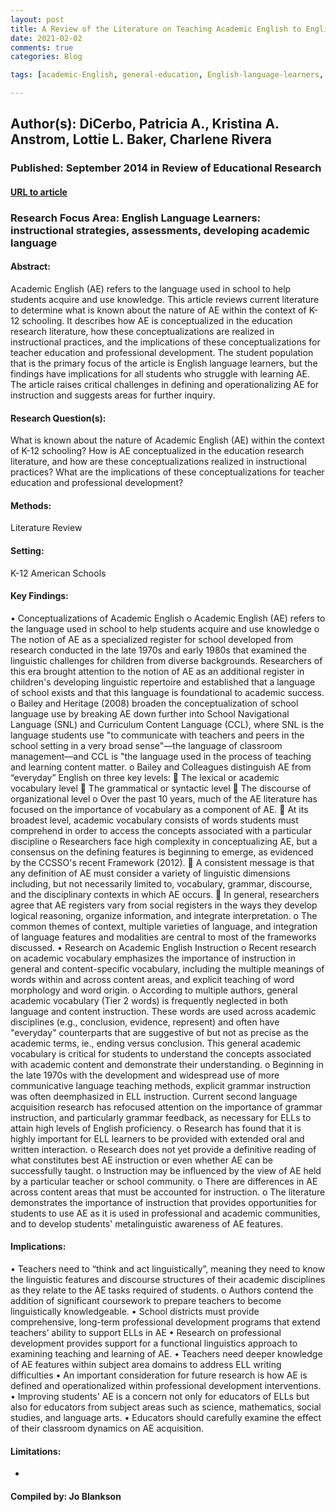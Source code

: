 ```yaml
---
layout: post
title: A Review of the Literature on Teaching Academic English to English Language Learners.
date: 2021-02-02
comments: true
categories: Blog

tags: [academic-English, general-education, English-language-learners, English-as-a-second-language-instruction, teacher-education, teacher-professional-development]

---
```


## Author(s): DiCerbo, Patricia A., Kristina A. Anstrom, Lottie L. Baker, Charlene Rivera

### Published: September 2014 in Review of Educational Research

#### [URL to article](https://www-jstor-org.proxy.uchicago.edu/stable/24434244?seq=5#metadata_info_tab_contents)

### Research Focus Area: English Language Learners: instructional strategies, assessments, developing academic language

#### Abstract:
Academic English (AE) refers to the language used in school to help students acquire and use knowledge. This article reviews current literature to determine what is known about the nature of AE within the context of K-12 schooling. It describes how AE is conceptualized in the education research literature, how these conceptualizations are realized in instructional practices, and the implications of these conceptualizations for teacher education and professional development. The student population that is the primary focus of the article is English language learners, but the findings have implications for all students who struggle with learning AE. The article raises critical challenges in defining and operationalizing AE for instruction and suggests areas for further inquiry.


#### Research Question(s):
What is known about the nature of Academic English (AE) within the context of K-12 schooling? How is AE conceptualized in the education research literature, and how are these conceptualizations realized in instructional practices? What are the implications of these conceptualizations for teacher education and professional development?


#### Methods:
Literature Review


#### Setting:
K-12 American Schools


#### Key Findings:
• Conceptualizations of Academic English o Academic English (AE) refers to the language used in school to help students acquire and use knowledge o The notion of AE as a specialized register for school developed from research conducted in the late 1970s and early 1980s that examined the linguistic challenges for children from diverse backgrounds. Researchers of this era brought attention to the notion of AE as an additional register in children's developing linguistic repertoire and established that a language of school exists and that this language is foundational to academic success. o Bailey and Heritage (2008) broaden the conceptualization of school language use by breaking AE down further into School Navigational Language (SNL) and Curriculum Content Language (CCL), where SNL is the language students use "to communicate with teachers and peers in the school setting in a very broad sense"—the language of classroom management—and CCL is "the language used in the process of teaching and learning content matter. o Bailey and Colleagues distinguish AE from “everyday” English on three key levels:  The lexical or academic vocabulary level  The grammatical or syntactic level  The discourse of organizational level o Over the past 10 years, much of the AE literature has focused on the importance of vocabulary as a component of AE.  At its broadest level, academic vocabulary consists of words students must comprehend in order to access the concepts associated with a particular discipline o Researchers face high complexity in conceptualizing AE, but a consensus on the defining features is beginning to emerge, as evidenced by the CCSSO's recent Framework (2012).  A consistent message is that any definition of AE must consider a variety of linguistic dimensions including, but not necessarily limited to, vocabulary, grammar, discourse, and the disciplinary contexts in which AE occurs.  In general, researchers agree that AE registers vary from social registers in the ways they develop logical reasoning, organize information, and integrate interpretation. o The common themes of context, multiple varieties of language, and integration of language features and modalities are central to most of the frameworks discussed.  • Research on Academic English Instruction o Recent research on academic vocabulary emphasizes the importance of instruction in general and content-specific vocabulary, including the multiple meanings of words within and across content areas, and explicit teaching of word morphology and word origin. o According to multiple authors, general academic vocabulary (Tier 2 words) is frequently neglected in both language and content instruction. These words are used across academic disciplines (e.g., conclusion, evidence, represent) and often have "everyday" counterparts that are suggestive of but not as precise as the academic terms, ie., ending versus conclusion. This general academic vocabulary is critical for students to understand the concepts associated with academic content and demonstrate their understanding. o Beginning in the late 1970s with the development and widespread use of more communicative language teaching methods, explicit grammar instruction was often deemphasized in ELL instruction. Current second language acquisition research has refocused attention on the importance of grammar instruction, and particularly grammar feedback, as necessary for ELLs to attain high levels of English proficiency.  o Research has found that it is highly important for ELL learners to be provided with extended oral and written interaction. o Research does not yet provide a definitive reading of what constitutes best AE instruction or even whether AE can be successfully taught. o Instruction may be influenced by the view of AE held by a particular teacher or school community. o There are differences in AE across content areas that must be accounted for instruction. o The literature demonstrates the importance of instruction that provides opportunities for students to use AE as it is used in professional and academic communities, and to develop students' metalinguistic awareness of AE features. 


#### Implications:
• Teachers need to “think and act linguistically”, meaning they need to know the linguistic features and discourse structures of their academic disciplines as they relate to the AE tasks required of students. o Authors contend the addition of significant coursework to prepare teachers to become linguistically knowledgeable. • School districts must provide comprehensive, long-term professional development programs that extend teachers’ ability to support ELLs in AE • Research on professional development provides support for a functional linguistics approach to examining teaching and learning of AE. • Teachers need deeper knowledge of AE features within subject area domains to address ELL writing difficulties • An important consideration for future research is how AE is defined and operationalized within professional development interventions. • Improving students' AE is a concern not only for educators of ELLs but also for educators from subject areas such as science, mathematics, social studies, and language arts. • Educators should carefully examine the effect of their classroom dynamics on AE acquisition. 


#### Limitations:
-


#### Compiled by: Jo Blankson

